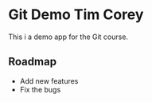 # Git Demo Tim Corey
This i a demo app for the Git course.

## Roadmap
 * Add new features
 * Fix the bugs